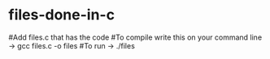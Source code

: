 # files-done-in-c

#Add files.c that has the code
#To compile write this on your command line -> gcc files.c -o files
#To run -> ./files
